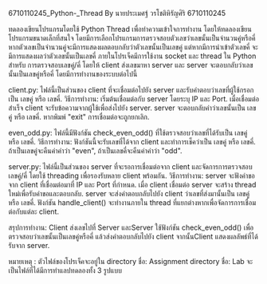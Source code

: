 6710110245_Python-_Thread By นายประเมศฐ์ วรโชติหิรัญศิริ 6710110245

ทดลองเขียนโปรแกรมโดยใช้ Python Thread เพื่อทำความเข้าใจการทำงาน โดยให้ทดลองเขียนโปรแกรมขนาดเล็กที่สนใจ โดยมีการเลือกโปรแกรมการตรวจสอบตัวเลขว่าเลขนั้นเป็นจำนวนคู่หรือคี่ หากตัวเลขเป็นจำนวนคู่จะมีการแสดงผลตอบกลับว่าตัวเลขนั้นเป็นเลขคู่ แต่หากมีการนำเข้าตัวเลขคี่ จะมีการแสดงผลว่าตัวเลขนั้นเป็นเลขคี่ ภายในโปรเจ็คมีการใช้งาน socket และ thread ใน Python สำหรับ การตรวจสอบเลขคู่/คี่ โดยให้ client ส่งเลขมาหา server และ server จะตอบกลับว่าเลขนั้นเป็นเลขคู่หรือคี่ โดยมีการทำงานของระบบต่อไปนี้

client.py: ไฟล์นี้เป็นส่วนของ client ที่จะเชื่อมต่อไปยัง server และรับคำตอบว่าเลขที่ผู้ใช้กรอกเป็น เลขคู่ หรือ เลขคี่. วิธีการทำงาน: เริ่มต้นเชื่อมต่อกับ server โดยระบุ IP และ Port. เมื่อเชื่อมต่อสำเร็จ client จะรับข้อความจากผู้ใช้เพื่อส่งไปยัง server. server จะตอบกลับคำว่าเลขนั้นเป็น เลขคู่ หรือ เลขคี่. หากพิมพ์ "exit" การเชื่อมต่อจะถูกยกเลิก.

even_odd.py: ไฟล์นี้มีฟังก์ชัน check_even_odd() ที่ใช้ตรวจสอบว่าเลขที่ได้รับเป็น เลขคู่ หรือ เลขคี่. วิธีการทำงาน: ฟังก์ชันนี้จะรับเลขที่ได้จาก client และทำการเช็คว่าเป็น เลขคู่ หรือ เลขคี่. ถ้าเป็นเลขคู่จะคืนค่าคำว่า "even", ถ้าเป็นเลขคี่จะคืนค่าคำว่า "odd".

server.py: ไฟล์นี้เป็นส่วนของ server ที่จะรอการเชื่อมต่อจาก client และจัดการการตรวจสอบเลขคู่/คี่ โดยใช้ threading เพื่อรองรับหลาย client พร้อมกัน. วิธีการทำงาน: server จะฟังคำขอจาก client ที่เชื่อมต่อมาที่ IP และ Port ที่กำหนด. เมื่อ client เชื่อมต่อ server จะสร้าง thread ใหม่เพื่อรับคำขอและตอบกลับ. server จะส่งคำตอบกลับไปยัง client ว่าเลขที่ส่งมานั้นเป็น เลขคู่ หรือ เลขคี่. ฟังก์ชัน handle_client() จะทำงานภายใน thread ที่แยกต่างหากเพื่อจัดการการเชื่อมต่อกับแต่ละ client.

สรุปการทำงาน: Client ส่งเลขไปที่ Server และServer ใช้ฟังก์ชัน check_even_odd() เพื่อตรวจสอบว่าเลขนั้นเป็นเลขคู่หรือคี่ แล้วส่งคำตอบกลับไปยัง client จากนั้นClient แสดงผลลัพธ์ที่ได้รับจาก server.

หมายเหตุ : ตัวไฟล์ของโปรเจ็คจะอยู่ใน directory ชื่อ: Assignment directory ชื่อ: Lab จะเป็นไฟล์ที่ได้มีการทำแลปทดลองทั้ง 3 รูปแบบ
